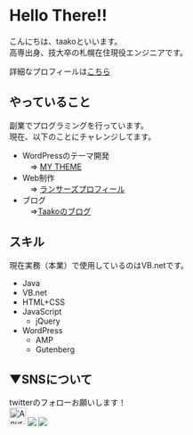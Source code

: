 # Hello There!!
こんにちは、taakoといいます。<br>
高専出身、技大卒の札幌在住現役エンジニアです。<br>

詳細なプロフィールは[こちら](https://taako-biz.com/profile/)

## やっていること
副業でプログラミングを行っています。<br>
現在、以下のことにチャレンジしてます。
- WordPressのテーマ開発<br>
　⇒ [MY THEME](https://github.com/taako-502/mytheme)
- Web制作<br>
　⇒ [ランサーズプロフィール](https://www.lancers.jp/profile/taako502?ref=header_menu)
- ブログ<br>
　⇒[Taakoのブログ](https://taako-biz.com/)

## スキル
現在実務（本業）で使用しているのはVB.netです。<br>
- Java
- VB.net
- HTML+CSS
- JavaScript
  - jQuery
- WordPress
  - AMP
  - Gutenberg

## ▼SNSについて
twitterのフォローお願いします！<br>
<a href="https://twitter.com/taakobiz">
  <img align="left" alt="Anurag Hazra | Twitter" width="30px" src="https://raw.githubusercontent.com/anuraghazra/anuraghazra/master/assets/twitter.svg" />
</a><br> 
　
　
　
　
<a href="https://github.com/anuraghazra/github-readme-stats">
  <img align="left" src="https://github-readme-stats.vercel.app/api?username=taako-502&count_private=true&show_icons=true" />
</a>
<a href="https://github.com/anuraghazra/github-readme-stats">
  <img align="left" src="https://github-readme-stats.vercel.app/api/top-langs/?username=taako-502" />
</a>
